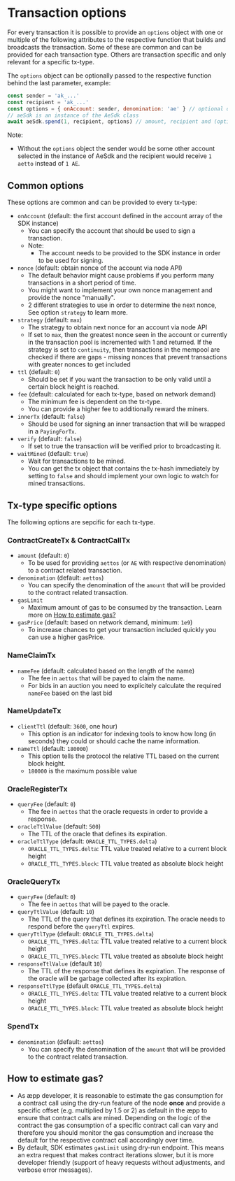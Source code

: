 # Transaction options
For every transaction it is possible to provide an `options` object with one or multiple of the following attributes to the respective function that builds and broadcasts the transaction.
Some of these are common and can be provided for each transaction type. Others are transaction specific and only relevant for a specific tx-type.

The `options` object can be optionally passed to the respective function behind the last parameter, example:
```js
const sender = 'ak_...'
const recipient = 'ak_...'
const options = { onAccount: sender, denomination: 'ae' } // optional options object
// aeSdk is an instance of the AeSdk class
await aeSdk.spend(1, recipient, options) // amount, recipient and (optional) options
```

Note:

- Without the `options` object the sender would be some other account selected in the instance of AeSdk and the recipient would receive `1 aetto` instead of `1 AE`.

## Common options
These options are common and can be provided to every tx-type:

- `onAccount` (default: the first account defined in the account array of the SDK instance)
  - You can specify the account that should be used to sign a transaction.
  - Note:
    - The account needs to be provided to the SDK instance in order to be used for signing.
- `nonce` (default: obtain nonce of the account via node API)
  - The default behavior might cause problems if you perform many transactions in a short period of time.
  - You might want to implement your own nonce management and provide the nonce "manually".
  - 2 different strategies to use in order to determine the next nonce, See option `strategy` to learn more.
- `strategy` (default: `max`)
  - The strategy to obtain next nonce for an account via node API
  - If set to `max`, then the greatest nonce seen in the account or currently in the transaction pool is incremented with 1 and returned.
    If the strategy is set to `continuity`, then transactions in the mempool are checked if there are gaps - missing nonces that prevent transactions with greater nonces to get included
- `ttl` (default: `0`)
  - Should be set if you want the transaction to be only valid until a certain block height is reached.
- `fee` (default: calculated for each tx-type, based on network demand)
  - The minimum fee is dependent on the tx-type.
  - You can provide a higher fee to additionally reward the miners.
- `innerTx` (default: `false`)
  - Should be used for signing an inner transaction that will be wrapped in a `PayingForTx`.
- `verify` (default: `false`)
  - If set to true the transaction will be verified prior to broadcasting it.
- `waitMined` (default: `true`)
  - Wait for transactions to be mined.
  - You can get the tx object that contains the tx-hash immediately by setting to `false` and should implement your own logic to watch for mined transactions.

## Tx-type specific options
The following options are sepcific for each tx-type.

### ContractCreateTx & ContractCallTx
- `amount` (default: `0`)
  - To be used for providing `aettos` (or `AE` with respective denomination) to a contract related transaction.
- `denomination` (default: `aettos`)
  - You can specify the denomination of the `amount` that will be provided to the contract related transaction.
- `gasLimit`
  - Maximum amount of gas to be consumed by the transaction. Learn more on [How to estimate gas?](#how-to-estimate-gas)
- `gasPrice` (default: based on network demand, minimum: `1e9`)
  - To increase chances to get your transaction included quickly you can use a higher gasPrice.

### NameClaimTx
- `nameFee` (default: calculated based on the length of the name)
  - The fee in `aettos` that will be payed to claim the name.
  - For bids in an auction you need to explicitely calculate the required `nameFee` based on the last bid

### NameUpdateTx
- `clientTtl` (default: `3600`, one hour)
  - This option is an indicator for indexing tools to know how long (in seconds) they could or should cache the name information.
- `nameTtl` (default: `180000`)
  - This option tells the protocol the relative TTL based on the current block height.
  - `180000` is the maximum possible value

### OracleRegisterTx
- `queryFee` (default: `0`)
  - The fee in `aettos` that the oracle requests in order to provide a response.
- `oracleTtlValue` (default: `500`)
  - The TTL of the oracle that defines its expiration.
- `oracleTtlType` (default: `ORACLE_TTL_TYPES.delta`)
  - `ORACLE_TTL_TYPES.delta`: TTL value treated relative to a current block height
  - `ORACLE_TTL_TYPES.block`: TTL value treated as absolute block height

### OracleQueryTx
- `queryFee` (default: `0`)
  - The fee in `aettos` that will be payed to the oracle.
- `queryTtlValue` (default: `10`)
  - The TTL of the query that defines its expiration. The oracle needs to respond before the `queryTtl` expires.
- `queryTtlType` (default: `ORACLE_TTL_TYPES.delta`)
  - `ORACLE_TTL_TYPES.delta`: TTL value treated relative to a current block height
  - `ORACLE_TTL_TYPES.block`: TTL value treated as absolute block height
- `responseTtlValue` (default `10`)
  - The TTL of the response that defines its expiration. The response of the oracle will be garbage collected after its expiration.
- `responseTtlType` (default `ORACLE_TTL_TYPES.delta`)
  - `ORACLE_TTL_TYPES.delta`: TTL value treated relative to a current block height
  - `ORACLE_TTL_TYPES.block`: TTL value treated as absolute block height

### SpendTx
- `denomination` (default: `aettos`)
  - You can specify the denomination of the `amount` that will be provided to the contract related transaction.

## How to estimate gas?
- As æpp developer, it is reasonable to estimate the gas consumption for a contract call using the dry-run feature of the node **once** and provide a specific offset (e.g. multiplied by 1.5 or 2) as default in the æpp to ensure that contract calls are mined. Depending on the logic of the contract the gas consumption of a specific contract call can vary and therefore you should monitor the gas consumption and increase the default for the respective contract call accordingly over time.
- By default, SDK estimates `gasLimit` using dry-run endpoint. This means an extra request that makes contract iterations slower, but it is more developer friendly (support of heavy requests without adjustments, and verbose error messages).
